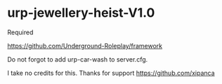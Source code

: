# urp-jewellery-heist-V1.0

Required

https://github.com/Underground-Roleplay/framework

Do not forgot to add urp-car-wash to server.cfg.

I take no credits for this. Thanks for support https://github.com/xipanca
